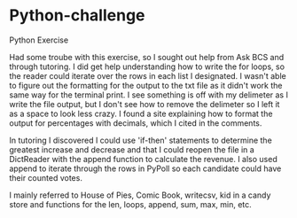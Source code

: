 # Python-challenge
Python Exercise

Had some troube with this exercise, so I sought out help from Ask BCS and through tutoring. I did get help understanding how to write the for loops, so the reader could iterate over the rows in each list I designated. I wasn't able to figure out the formatting for the output to the txt file as it didn't work the same way for the terminal print. I see something is off with my delimeter as I write the file output, but I don't see how to remove the delimeter so I left it as a space to look less crazy. I found a site explaining how to format the output for percentages with decimals, which I cited in the comments. 

In tutoring I discovered I could use 'if-then' statements to determine the greatest increase and decrease and that I could reopen the file in a DictReader with the append function to calculate the revenue. I also used append to iterate through the rows in PyPoll so each candidate could have their counted votes.

I mainly referred to House of Pies, Comic Book, writecsv, kid in a candy store and functions for the len, loops, append, sum, max, min, etc. 
